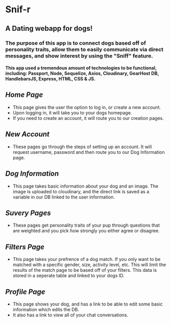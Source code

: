 # Snif-r

## A Dating webapp for dogs!

### The purpose of this app is to connect dogs based off of personality traits, allow them to easily communicate via direct messages, and show interest by using the "Sniff" feature.

#### This app used a tremendous amount of technologies to be functional, including: Passport, Node, Sequelize, Axios, Cloudinary, GearHost DB, HandlebarsJS, Express, HTML, CSS & JS.

## _Home Page_
* This page gives the user the option to log in, or create a new account. 
* Upon logging in, it will take you to your dogs homepage.
* If you need to create an account, it will route you to our creation pages.

## _New Account_
* These pages go through the steps of setting up an account. It will request username, password and then route you to our Dog Information page.

## _Dog Information_
* This page takes basic information about your dog and an image. The image is uploaded to cloudinary, and the direct link is saved as a variable in our DB linked to the user information.

## _Suvery Pages_
* These pages get personality traits of your pup through questions that are weighted and you pick how strongly you either agree or disagree.

## _Filters Page_
* This page takes your prefrence of a dog match. If you only want to be matched with a specific gender, size, activity level, etc. This will limit the results of the match page to be based off of your filters. This data is stored in a seperate table and linked to your dogs ID.

## _Profile Page_
* This page shows your dog, and has a link to be able to edit some basic information which edits the DB.
* It also has a link to view all of your chat conversations.
